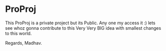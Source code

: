 # ProProj

This ProProj is a private project but its Public. Any one my access it :) lets see whoz gonna contribute to this Very Very BIG idea with smallest changes to this world.

Regards,
Madhav.
